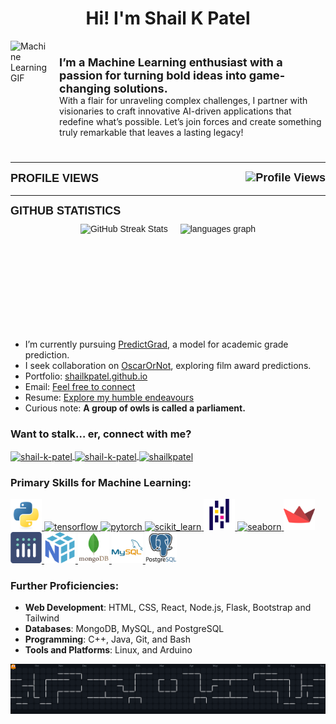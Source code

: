 # <h1 align="center">Hi! I'm Shail K Patel</h1>
<div style="display: flex; align-items: center; gap: 20px;">
  <img style="height: 180px;" src="https://media0.giphy.com/media/v1.Y2lkPTc5MGI3NjExdGU5YzVsamRncTBxdHRycjcwZTE5OHZnaXU5bXJ6MnVpeXlobTA0ZCZlcD12MV9pbnRlcm5hbF9naWZfYnlfaWQmY3Q9Zw/CuuSHzuc0O166MRfjt/giphy.gif" alt="Machine Learning GIF">
  <div style="text-align: right;">
    <p style="font-size: 18px; font-weight: bold; text-align: left; margin: 0;">I’m a Machine Learning enthusiast with a passion for turning bold ideas into game-changing solutions.</p>
    <p style="text-align: left; margin: 0;">With a flair for unraveling complex challenges, I partner with visionaries to craft innovative AI-driven applications that redefine what’s possible. Let’s join forces and create something truly remarkable that leaves a lasting legacy!</p>
  </div>
</div>
<hr>

<div style="display: flex; align-items: center; font-family: Arial, sans-serif; font-size: 18px; font-weight: bold; margin: 0; padding: 0;">
  <span style="flex: 1; text-align: left; margin: 0;">PROFILE VIEWS</span>
<img src="https://profile-counter.glitch.me/shailkpatel/count.svg?" alt="Profile Views" align="right" style="height: 24px; margin: 0;" /></div>
<hr>


<div style="font-family: Arial, sans-serif; margin: 0; padding: 0;">
  <div style="font-size: 18px; font-weight: bold; text-align: left; margin-bottom: 10px;">
    GITHUB STATISTICS
  </div>
  <div style="display: flex; justify-content: center; align-items: center; gap: 20px;">
    <img src="https://nirzak-streak-stats.vercel.app/?user=shailkpatel&theme=dark&hide_border=false" height="130" alt="GitHub Streak Stats" style="margin: 0;" />
    <img src="https://github-readme-stats.vercel.app/api/top-langs?username=shailkpatel&locale=en&hide_title=false&layout=compact&card_width=320&langs_count=5&theme=dark&hide_border=false&order=2" height="130" alt="languages graph" style="margin: 0;" />
  </div>
</div>

###


<br>



- I’m currently pursuing [PredictGrad](https://github.com/ShailKPatel/PredictGrad), a model for academic grade prediction.
- I seek collaboration on [OscarOrNot](https://github.com/ShailKPatel/OscarOrNot), exploring film award predictions.
- Portfolio: [shailkpatel.github.io](https://shailkpatel.github.io/)
- Email: [Feel free to connect](mailto:shailpatel.connect@gmail.com)
- Resume: [Explore my humble endeavours](https://shailkpatel.github.io/assets/pdf/Shail%20Resume.pdf)
- Curious note: **A group of owls is called a parliament.**

<h3 align="left">Want to stalk… er, connect with me?</h3>
<p align="left">
<a href="https://linkedin.com/in/shail-k-patel" target="blank">
    <img align="center" src="https://raw.githubusercontent.com/rahuldkjain/github-profile-readme-generator/master/src/images/icons/Social/linked-in-alt.svg" alt="shail-k-patel" height="30" width="40" />
</a>
<a href="https://github.com/shail-k-patel" target="blank">
    <img align="center" src="https://raw.githubusercontent.com/rahuldkjain/github-profile-readme-generator/master/src/images/icons/Social/github.svg" alt="shail-k-patel" height="30" width="40" />
</a>
<a href="https://twitter.com/shailkpatel" target="blank">
    <img align="center" src="https://raw.githubusercontent.com/rahuldkjain/github-profile-readme-generator/master/src/images/icons/Social/twitter.svg" alt="shailkpatel" height="30" width="40" />
</a>
</p>


<h3 align="left">Primary Skills for Machine Learning:</h3>
<p align="left">
<a href="https://www.python.org" target="_blank" rel="noreferrer"> 
    <img src="https://raw.githubusercontent.com/devicons/devicon/master/icons/python/python-original.svg" alt="python" width="50" height="50" title="Python: My snake-charming superpower! 🐍"/> 
</a>
<a href="https://www.tensorflow.org" target="_blank" rel="noreferrer"> 
    <img src="https://www.vectorlogo.zone/logos/tensorflow/tensorflow-icon.svg" alt="tensorflow" width="50" height="50" title="TensorFlow: Where my neurons throw a rave! 🧠"/> 
</a>
<a href="https://pytorch.org/" target="_blank" rel="noreferrer"> 
    <img src="https://www.vectorlogo.zone/logos/pytorch/pytorch-icon.svg" alt="pytorch" width="50" height="50" title="PyTorch: Lighting my ML models on fire! 🔥"/> 
</a>
<a href="https://scikit-learn.org/" target="_blank" rel="noreferrer"> 
    <img src="https://upload.wikimedia.org/wikipedia/commons/0/05/Scikit_learn_logo_small.svg" alt="scikit_learn" width="50" height="50" title="Scikit-learn: My ML Swiss Army knife! 🛠️"/> 
</a>
<a href="https://pandas.pydata.org/" target="_blank" rel="noreferrer"> 
    <img src="https://raw.githubusercontent.com/devicons/devicon/2ae2a900d2f041da66e950e4d48052658d850630/icons/pandas/pandas-original.svg" alt="pandas" width="50" height="50" title="Pandas: Taming dataframes like a zookeeper! 🐼"/> 
</a>
<a href="https://seaborn.pydata.org/" target="_blank" rel="noreferrer"> 
    <img src="https://seaborn.pydata.org/_images/logo-mark-lightbg.svg" alt="seaborn" width="50" height="50" title="Seaborn: Making plots prettier than my binary tree! 📊"/> 
</a>
<a href="https://streamlit.io/" target="_blank" rel="noreferrer"> 
    <img src="https://raw.githubusercontent.com/devicons/devicon/master/icons/streamlit/streamlit-original.svg" alt="streamlit" width="50" height="50" title="Streamlit: Turning my apps into instant eye candy! 🎉"/> 
</a>
<a href="https://plotly.com/" target="_blank" rel="noreferrer"> 
    <img src="https://raw.githubusercontent.com/devicons/devicon/master/icons/plotly/plotly-original.svg" alt="plotly" width="50" height="50" title="Plotly: Graphs so fancy, they deserve a red carpet! 🌟"/> 
</a>
<a href="https://numpy.org/" target="_blank" rel="noreferrer"> 
    <img src="https://raw.githubusercontent.com/devicons/devicon/master/icons/numpy/numpy-original.svg" alt="numpy" width="50" height="50" title="NumPy: Crunching numbers faster than my coffee machine! ☕"/> 
</a>
<a href="https://www.mongodb.com/" target="_blank" rel="noreferrer"> 
    <img src="https://raw.githubusercontent.com/devicons/devicon/master/icons/mongodb/mongodb-original-wordmark.svg" alt="mongodb" width="50" height="50" title="MongoDB: Where my data chills in JSON paradise! 🍃"/> 
</a>
<a href="https://www.mysql.com/" target="_blank" rel="noreferrer"> 
    <img src="https://raw.githubusercontent.com/devicons/devicon/master/icons/mysql/mysql-original-wordmark.svg" alt="mysql" width="50" height="50" title="MySQL: Querying data like a detective! 🕵️"/> 
</a>
<a href="https://www.postgresql.org" target="_blank" rel="noreferrer"> 
    <img src="https://raw.githubusercontent.com/devicons/devicon/master/icons/postgresql/postgresql-original-wordmark.svg" alt="postgresql" width="50" height="50" title="PostgreSQL: My data’s favorite elephant ride! 🐘"/> 
</a>
</p>

<h3 align="left">Further Proficiencies:</h3>
<ul>
<li><b>Web Development</b>: HTML, CSS, React, Node.js, Flask, Bootstrap and Tailwind</li>
<li><b>Databases</b>: MongoDB, MySQL, and PostgreSQL</li>
<li><b>Programming</b>: C++, Java, Git, and Bash</li>
<li><b>Tools and Platforms</b>: Linux, and Arduino</li>
</ul>





<p>
  <img alt="Pacman Contribution Graph (Dark Mode)" src="https://raw.githubusercontent.com/shailkpatel/shailkpatel/output/pacman-contribution-graph-dark.svg" style="max-width: 100%; height: auto;">
</p>
